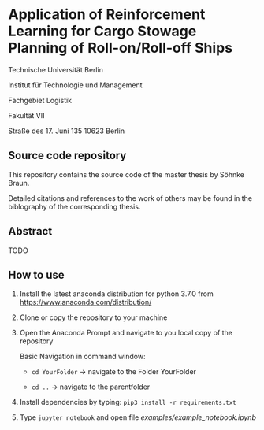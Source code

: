 # Application of Reinforcement Learning for Cargo Stowage Planning of Roll-on/Roll-off Ships
Technische Universität Berlin

Institut für Technologie und Management

Fachgebiet Logistik

Fakultät VII


Straße des 17. Juni 135
10623 Berlin

## Source code repository
This repository contains the source code of the master thesis by Söhnke Braun.

Detailed citations and references to the work of others may be found in the biblography of the corresponding thesis.

## Abstract
TODO

## How to use
1. Install the latest anaconda distribution for python 3.7.0 from https://www.anaconda.com/distribution/ 

2. Clone or copy the repository to your machine

3. Open the Anaconda Prompt and navigate to you local copy of the repository

   Basic Navigation in command window:
   
      * `cd YourFolder`       -> navigate to the Folder YourFolder
      
      * `cd ..`               -> navigate to the parentfolder
      
4. Install dependencies by typing: `pip3 install -r requirements.txt`

5. Type `jupyter notebook` and open file *examples/example_notebook.ipynb*
